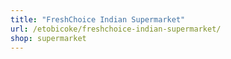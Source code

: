 ```yaml
---
title: "FreshChoice Indian Supermarket"
url: /etobicoke/freshchoice-indian-supermarket/
shop: supermarket
---
```


